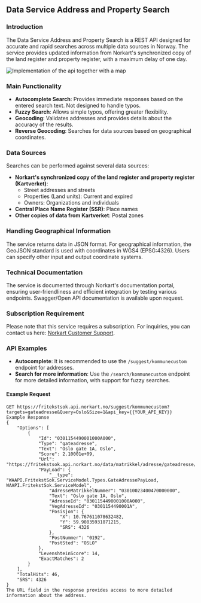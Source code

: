 ## Data Service Address and Property Search

### Introduction
The Data Service Address and Property Search is a REST API designed for accurate and rapid searches across multiple data sources in Norway. The service provides updated information from Norkart's synchronized copy of the land register and property register, with a maximum delay of one day.

![Implementation of the api together with a map](..\images\Sok_Produktbeskrivelse-D8mOVPYT.png)

### Main Functionality
- **Autocomplete Search**: Provides immediate responses based on the entered search text. Not designed to handle typos.
- **Fuzzy Search**: Allows simple typos, offering greater flexibility.
- **Geocoding**: Validates addresses and provides details about the accuracy of the results.
- **Reverse Geocoding**: Searches for data sources based on geographical coordinates.

### Data Sources
Searches can be performed against several data sources:
- **Norkart's synchronized copy of the land register and property register (Kartverket)**:
  - Street addresses and streets
  - Properties (Land units): Current and expired
  - Owners: Organizations and individuals
- **Central Place Name Register (SSR)**: Place names
- **Other copies of data from Kartverket**: Postal zones

### Handling Geographical Information
The service returns data in JSON format. For geographical information, the GeoJSON standard is used with coordinates in WGS4 (EPSG:4326). Users can specify other input and output coordinate systems.

### Technical Documentation
The service is documented through Norkart's documentation portal, ensuring user-friendliness and efficient integration by testing various endpoints. Swagger/Open API documentation is available upon request.

### Subscription Requirement
Please note that this service requires a subscription. For inquiries, you can contact us here: [Norkart Customer Support](https://www.norkart.no/kundestotte).

### API Examples
- **Autocomplete**: It is recommended to use the `/suggest/kommunecustom` endpoint for addresses.
- **Search for more information**: Use the `/search/kommunecustom` endpoint for more detailed information, with support for fuzzy searches.

#### Example Request
```http
GET https://fritekstsok.api.norkart.no/suggest/kommunecustom?targets=gateadresse&Query=Oslo&Size=1&api_key={{YOUR_API_KEY}}
Example Response
{
    "Options": [
        {
            "Id": "0301154490001000A000",
            "Type": "gateadresse",
            "Text": "Oslo gate 1A, Oslo",
            "Score": 2.10001e+09,
            "Url": "https://fritekstsok.api.norkart.no/data/matrikkel/adresse/gateadresse/0301154490001000A000",
            "PayLoad": {
                "__type": "WAAPI.FritekstSok.ServiceModel.Types.GateAdressePayLoad, WAAPI.FritekstSok.ServiceModel",
                "AdresseMatrikkelNummer": "03010023400470000000",
                "Text": "Oslo gate 1A, Oslo",
                "AdresseId": "0301154490001000A000",
                "VegAdresseId": "0301154490001A",
                "Posisjon": {
                    "X": 10.767611078632482,
                    "Y": 59.90835931871215,
                    "SRS": 4326
                },
                "PostNummer": "0192",
                "PostSted": "OSLO"
            },
            "LevenshteinScore": 14,
            "ExactMatches": 2
        }
    ],
    "TotalHits": 46,
    "SRS": 4326
}
The URL field in the response provides access to more detailed information about the address.